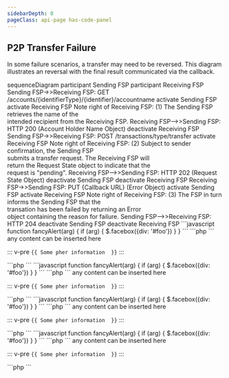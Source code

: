 ```yaml
---
sidebarDepth: 0
pageClass: api-page has-code-panel
---
```


## P2P Transfer Failure

In some failure scenarios, a transfer may need to be reversed. This diagram illustrates an reversal with the final result communicated via the callback.

<mermaid>
  sequenceDiagram
    participant Sending FSP
    participant Receiving FSP
    Sending FSP->>Receiving FSP: GET /accounts/{identifierType}/{identifier}/accountname
    activate Sending FSP
    activate Receiving FSP
    Note right of Receiving FSP: (1) The Sending FSP retrieves the name of the<br>intended recipient from the Receiving FSP.
    Receiving FSP-->>Sending FSP: HTTP 200 (Account Holder Name Object)
    deactivate Receiving FSP
    Sending FSP->>Receiving FSP: POST /transactions/type/transfer
    activate Receiving FSP
    Note right of Receiving FSP: (2) Subject to sender confirmation, the Sending FSP<br>submits a transfer request. The Receiving FSP will<br>return the Request State object to indicate that the<br>request is "pending".
    Receiving FSP-->>Sending FSP: HTTP 202 (Request State Object)
    deactivate Sending FSP
    deactivate Receiving FSP
    Receiving FSP->>Sending FSP: PUT {Callback URL} (Error Object)
    activate Sending FSP
    activate Receiving FSP
    Note right of Receiving FSP: (3) The FSP in turn informs the Sending FSP that the<br>transation has been failed by returning an Error<br>object containing the reason for failure. 
    Sending FSP-->>Receiving FSP: HTTP 204
    deactivate Sending FSP
    deactivate Receiving FSP
</mermaid>

<side-code-panel>
  <code-group>
  <code-block title="View">

  <code-group>
  <code-block title="post">
  ```javascript
  function fancyAlert(arg) {
    if (arg) {
      $.facebox({div: '#foo'})
    }
  }
  ```
  </code-block>

  <code-block title="get">
  ```php
  <?php
  echo str_word_count("PHP");
  ?> 
  ```
  </code-block>
  <code-block title="get">
  any content can be inserted here

  ::: v-pre
  `{{ Some pher information  }}`
  :::
  </code-block>
  </code-group>

  </code-block>

  <code-block title="Code">
  ```php
  <?php
  echo str_word_count("PHP");
  ?> 
  ```
  </code-block>
  </code-group>

  <code-language-selector>
  <code-lang title="Vue">
  <code-group>
  <code-block title="View">

  <code-group>
  <code-block title="post">
  ```javascript
  function fancyAlert(arg) {
    if (arg) {
      $.facebox({div: '#foo'})
    }
  }
  ```
  </code-block>

  <code-block title="get">
  ```php
  <?php
  echo str_word_count("PHP");
  ?> 
  ```
  </code-block>
  <code-block title="get">
  any content can be inserted here

  ::: v-pre
  `{{ Some pher information  }}`
  :::
  </code-block>
  </code-group>

  </code-block>

  <code-block title="Code">
  ```php
  <?php
  echo str_word_count("PHP");
  ?> 
  ```
  </code-block>
  </code-group>
  </code-lang>

  <code-lang title="JavaScript">
  <code-group>
  <code-block title="View">

  <code-group>
  <code-block title="post">
  ```javascript
  function fancyAlert(arg) {
    if (arg) {
      $.facebox({div: '#foo'})
    }
  }
  ```
  </code-block>

  <code-block title="get">
  ```php
  <?php
  echo str_word_count("PHP");
  ?> 
  ```
  </code-block>
  <code-block title="get">
  any content can be inserted here

  ::: v-pre
  `{{ Some pher information  }}`
  :::
  </code-block>
  </code-group>

  </code-block>

  <code-block title="Code">
  ```php
  <?php
  echo str_word_count("PHP");
  ?> 
  ```
  </code-block>
  </code-group>
  </code-lang>

  <code-lang title="Java">
  <code-group>
  <code-block title="View">

  <code-group>
  <code-block title="post">
  ```javascript
  function fancyAlert(arg) {
    if (arg) {
      $.facebox({div: '#foo'})
    }
  }
  ```
  </code-block>

  <code-block title="get">
  ```php
  <?php
  echo str_word_count("PHP");
  ?> 
  ```
  </code-block>
  <code-block title="get">
  any content can be inserted here

  ::: v-pre
  `{{ Some pher information  }}`
  :::
  </code-block>
  </code-group>

  </code-block>

  <code-block title="Code">
  ```php
  <?php
  echo str_word_count("PHP");
  ?> 
  ```
  </code-block>
  </code-group>
  </code-lang>
  </code-language-selector>
</side-code-panel>